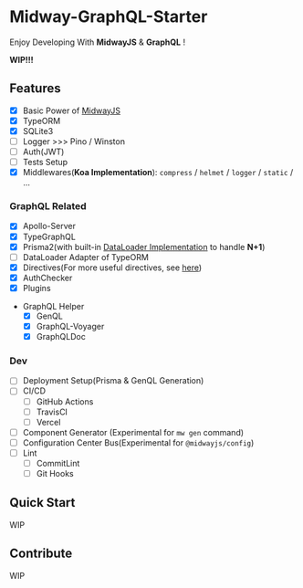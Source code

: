 # Midway-GraphQL-Starter

Enjoy Developing With **MidwayJS** & **GraphQL** !

**WIP!!!**

## Features

- [x] Basic Power of [MidwayJS](https://www.yuque.com/midwayjs/midway_v2)
- [x] TypeORM
- [x] SQLite3
- [ ] Logger >>> Pino / Winston
- [ ] Auth(JWT)
- [ ] Tests Setup
- [x] Middlewares(**Koa Implementation**): `compress` / `helmet` / `logger` / `static` / ...

### GraphQL Related

- [x] Apollo-Server
- [x] TypeGraphQL
- [x] Prisma2(with built-in [DataLoader Implementation](https://github.com/prisma/prisma/blob/master/src/packages/client/src/runtime/Dataloader.ts) to handle **N+1**)
- [ ] DataLoader Adapter of TypeORM
- [x] Directives(For more useful directives, see [here](https://github.com/linbudu599/GraphQL-Explorer-Server/tree/master/server/directives))
- [x] AuthChecker
- [x] Plugins
- GraphQL Helper
  - [x] GenQL
  - [x] GraphQL-Voyager
  - [x] GraphQLDoc

### Dev

- [ ] Deployment Setup(Prisma & GenQL Generation)
- [ ] CI/CD
  - [ ] GitHub Actions
  - [ ] TravisCI
  - [ ] Vercel
- [ ] Component Generator (Experimental for `mw gen` command)
- [ ] Configuration Center Bus(Experimental for `@midwayjs/config`)
- [ ] Lint
  - [ ] CommitLint
  - [ ] Git Hooks

## Quick Start

WIP

## Contribute

WIP
